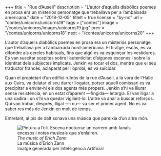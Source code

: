 +++
title = "Rue d’Auseil"
description = "L’autor d’aquells diabòlics poemes en prosa era un misteriós personatge que treballava per a l’ambaixada americana."
date = "2018-12-05"
titleIt = true
license = "by-nc"
url = "contes/unicorns/unicorns19"
tags = ["contes"]
image = "/contes/unicorns/images/unicorns19.jpg"
prev = "/contes/unicorns/unicorns18"
next = "/contes/unicorns/unicorns20"
+++

L’autor d’aquells diabòlics poemes en prosa era un misteriós personatge que treballava per a l’ambaixada nord-americana. El tiratge, escàs, es va difondre als cercles habituals, fins que algú es va esquinçar les vestidures. Es van suscitar sospites sobre l’autenticitat d’algunes escenes i sobre la identitat dels subjectes implicats. Jenkin va tocar el dos, mentre que el seu traductor francès, aclaparat per l’oprobi, es va suïcidar.

Quan el propietari d’un edifici ruïnós de la rue d’Auseil, a la vora de l’Halle aux Cuirs, va delatar el seu darrer llogater, potser aquell comissari es va precipitar a enviar-hi els dos agents més propers. Jenkin s’hi va lliurar sense resistència, en un estat d’aparent —fingida— letargia. El van lligar a una cadira i un s’hi va quedar vigilant-lo. L’altre va anar a buscar reforços. Qui van trobar, després, lligat —i nu— va ser el primer agent. No es va saber res més de Jenkin en molt de temps.

Entretant, al pis de dalt sonava una música que pareixia d’un altre món.

<figure class="illustration"><img src="/contes/unicorns/images/unicorns19.jpg" alt="Pintura a l’oli. Escena nocturna: un carreró amb fanals encesos i notes musicals que s’enlairen."><figcaption><em>The music of Erich Zann</em><br>La música d’Erich Zann<br><span class="ai-disclaimer">Imatge generada per Intel·ligència Artificial</span></figcaption></figure>

